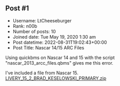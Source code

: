 ## Post #1
- Username: LtCheeseburger
- Rank: n00b
- Number of posts: 10
- Joined date: Tue May 19, 2020 1:30 am
- Post datetime: 2022-08-31T19:02:43+00:00
- Post Title: Nascar 14/15 ARC Files

Using quickbms on Nascar 14 and 15 with the script "nascar_2013_arcc_files.qbms" gives me this error.

I've included a file from Nascar 15.
[LIVERY_15_2_BRAD_KESELOWSKI_PRIMARY.zip](https://xentaxbackup.github.io/file/22734_LIVERY_15_2_BRAD_KESELOWSKI_PRIMARY.zip)
